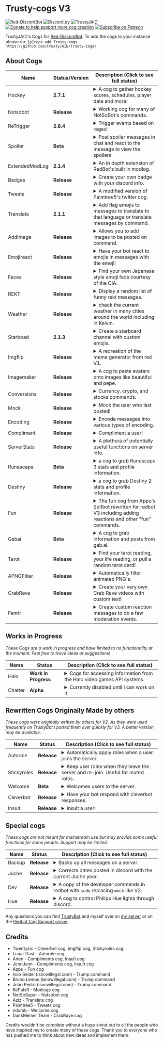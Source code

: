 # Trusty-cogs V3
[![Red-DiscordBot](https://img.shields.io/badge/Red--DiscordBot-V3-red.svg)](https://github.com/Cog-Creators/Red-DiscordBot)
[![Discord.py](https://img.shields.io/badge/Discord.py-rewrite-blue.svg)](https://github.com/Rapptz/discord.py/tree/rewrite)
[![TrustyJAID](https://cdn.discordapp.com/attachments/371817142854746112/528059607705321482/Follow_me-TrustyJAID-yellow.svg)](https://trustyjaid.com/)
[![Donate to help support more cog creation](https://img.shields.io/badge/Paypal-Donate-blue.svg)](https://paypal.me/TrustyJAID)
[![Subscribe on Patreon](https://img.shields.io/badge/Patreon-Follow-orange.svg)](https://www.patreon.com/TrustyJAID)


TrustyJAID's Cogs for  [Red-DiscordBot](https://github.com/Cog-Creators/Red-DiscordBot/tree/V3/develop).
To add the cogs to your instance please do: `[p]repo add Trusty-cogs https://github.com/TrustyJAID/Trusty-cogs/`

## About Cogs

| Name | Status/Version | Description (Click to see full status)
| --- | --- | --- |
| Hockey | **2.7.1** | <details><summary>A cog to gather hockey scores, schedules, player data and more!</summary> If you would like to use the built in emoljis, ask me (TrustyJAID#0001) on discord to add your bot to my server hosting the emojis used in this cog. There is also a command to set your own custom emojis.</details>|
| Notsobot | **Release**| <details><summary>Working cog for many of NotSoBot's commands.</summary> Has lots of requirements, view the [cog README.md](https://github.com/TrustyJAID/Trusty-cogs/blob/master/notsobot/README.md) for details. </details> |
| ReTrigger | **2.8.4** | <details><summary>Trigger events based on regex!</summary>Note: This repo requires pillow to allow resizing of images.</details> |
| Spoiler | **Beta**| <details><summary>Post spoiler messages in chat and react to the message to view the spoilers. </summary></details> |
| ExtendedModLog | **2.1.4**| <details><summary>An in depth extension of RedBot's built in modlog. </summary>Handles message edits, message deletes, mod bot commands, channel updates, server updates, emoji changes and more </details> |
| Badges | **Release** | <details><summary>Create your own badge with your discord info.</summary> Includes templates for fake CIA, NSA, FBI, Discord, and every NHL hockey team. Requirements: pillow</details> |
| Tweets | **Release** | <details><summary>A modified version of Palmtree5's twitter cog. </summary>Utilizes twitter streams to setup a twitter channel to post user tweets. Requirements: tweepy</details> |
| Translate | **2.1.1** | <details><summary>Add flag emojis to messages to translate to that language or translate messages by command.</summary> (Uses Google Translate and may incur some fees) </details> |
| AddImage | **Release** | <details><summary>Allows you to add images to be posted on command.</summary> Stores the image in the bot folder then uploads the image directly. Owners may add images globally.</details> |
| Emojireact | **Release** | <details><summary>Have your bot react to emojis in messages with the emoji! </summary></details> |
| Faces | **Release** | <details><summary>Find your own Japanese style emoji face courtesy of the CIA. </summary></details> |
| REKT | **Release** |  <details><summary>Display a random list of funny rekt messages. </summary></details> |
| Weather | **Release** | <details><summary>check the current weather in many cities around the world including in Kelvin. </details> |
| Starboad | **2.1.3** | <details><summary>Create a starboard channel with custom emojis. </summary></details> |
| Imgflip | **Release** | <details><summary>A recreation of the meme generator from red V1. </summary></details> |
| Imagemaker | **Release** | <details><summary>A cog to paste avatars onto images like beautiful and pepe.</summary> Requirements: pillow, opencv-python, and numpy</details> |
| Conversions | **Release** | <details><summary>Currency, crypto, and stocks commands. </summary></details> |
| Mock | **Release** | <details><summary>Mock the user who last posted!</summary>Note: This requires not having the `--dev` flag enabled, however if you need both install the dev cog in my repo.</details> |
| Encoding | **Release** | <details><summary>Encode messages into various types of encoding.</summary>Includes, sha hashes, md5, caeser cihpher, binar, and DNA </details> |
| Compliment | **Release** | <details><summary>Compliment a user! </summary></details> |
| ServerStats | **Release** | <details><summary>A plethora of potentially useful functions on server info.</summary> Includes a way to track the bot joining new servers, find cheaters on global economies, get user avatars and even larger emojis. </details> |
| Runescape | **Beta** | <details><summary>a cog to grab Runescape 3 stats and profile information. </summary></details> |
| Destiny | **Release** | <details><summary>a cog to grab Destiny 2 stats and profile information. </summary> Note: This cog requires downloading a manifest ~160 MB.</details> |
| Fun | **Release**| <details><summary>The fun cog from Appu's Selfbot rewritten for redbot V3 including adding reactions and other "fun" commands. </summary></details> |
| Gabai | **Beta** | <details><summary>A cog to grab information and posts from gab.ai. </summary></details> |
| Tarot | **Release** | <details><summary>Find your tarot reading, your life reading, or pull a random tarot card!</summary> Search for specific tarot cards. </details> |
| APNGFilter | **Release** | <details><summary>Automatically filter animated PNG's.</summary>Also works with linked animated PNG's.</details> |
| CrabRave | **Release** | <details><summary>Create your very own Crab Rave videos with custom text!</summary>This cog requires moviepy, FFMPEG, and Imagemagick and downloads the template video locally.</details> |
| Fenrir | **Release** | <details><summary>Create custom reaction messages to do a few moderation events.</summary>https://tenor.com/view/order66-gif-9116581</details> |




## Works in Progress
*These Cogs are a work in progress and have limited to no functionality at the moment. Feel free to leave ideas or suggestions!*

| Name | Status | Description (Click to see full status)
| --- | --- | --- |
| Halo | **Work in Progress**| <details><summary>Cogs for accessing information from the Halo video games API systems. </summary></details> |
| Chatter | **Alpha** | <details><summary>Currently disabled until I can work on it.</summary>Teach your bot how to talk by watching conversations on servers and reply. Uses chatterbot library. NOTE: This cog is not recommended to be used at this time. After a month of usage it caused the whole bot to slow down while it searched for responses. I recommend looking at cleverbot for the time being.</details> |


## Rewritten Cogs Originally Made by others
*These cogs were originally written by others for V2. As they were used frequently on TrustyBot I ported them over quickly for V3. A better version may be available.*

| Name | Status | Description (Click to see full status)
| --- | --- | --- |
| Autorole | **Release**| <details><summary>Automatically apply roles when a user joins the server. </summary></details> |
| Stickyroles | **Release**| <details><summary>Keep user roles when they leave the server and re-join. Useful for muted roles. </summary></details>|
| Welcome | **Beta**| <details><summary>Welcomes users to the server. </summary></details> |
| Cleverbot | **Release**| <details><summary>Have your bot respond with cleverbot responses.</summary>Cleverbot.com requires a paid API key, cleverbot.io is supported </details> |
| Insult | **Release**| <details><summary>Insult a user! </summary>![goteem](https://cdn.discordapp.com/emojis/350653489044652052.png?v=1)</details> |

## Special cogs
*These cogs are not meant for mainstream use but may provide some useful functions for some people. Support may be limited.*

| Name | Status | Description (Click to see full status)
| --- | --- | --- |
| Backup | **Release** | <details><summary>Backs up all messages on a server. </summary>Use with caution and ensure any backups are stored on an encrypted drive. </details> |
| Juche | **Release** | <details><summary>Corrects dates posted in discord with the current Juche year. </summary></details> |
| Dev | **Release** | <details><summary>A copy of the developer commands in redbot with `sudo` replacing `mock` like V2. </summary>NOTE:This bypasses the `--dev` flag and is not recommended unless you know what you're doing. </details> |
| Hue | **Release** | <details><summary>A cog to control Philips Hue lights through discord. </summary>Not tested with bots outside the home network. </details> |

Any questions you can find [TrustyBot](https://discordapp.com/api/oauth2/authorize?client_id=268562382173765643&permissions=2146958583&scope=bot) and myself over on [my server](https://discord.gg/wVVrqej) or on the [Redbot Cog Support server](https://discord.gg/GET4DVk).

## Credits

* Twentysix - Cleverbot cog, imgflip cog, Stickyroles cog
* Lunar Dust - Autorole cog
* Arien - Compliments cog, Insult cog
* JennJenn - Compliments cog, Insult cog
* Appu - Fun cog
* Ivan Seidel (isnowillegal.com) - Trump command
* Bruno Lemos (isnowillegal.com) - Trump command
* João Pedro (isnowillegal.com) - Trump command
* RePulsR - Modlogs cog
* NotSoSuper - Notsobot cog
* Aziz - Translate cog
* Palmtree5 - Tweets cog
* irdumb - Welcome cog
* DankMemer Team - CrabRave cog

Credits wouldn't be complete without a huge shout out to all the people who have inspired me to create many of these cogs. Thank you to everyone who has pushed me to think about new ideas and implement them.